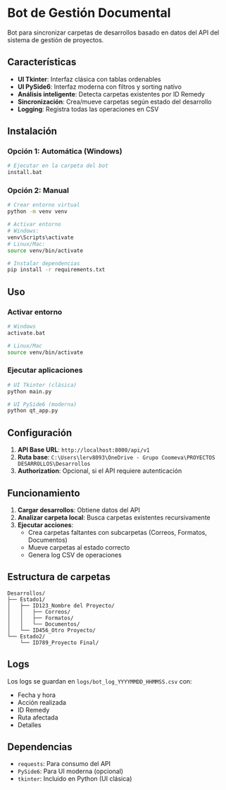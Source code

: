 # Bot de Gestión Documental

Bot para sincronizar carpetas de desarrollos basado en datos del API del sistema de gestión de proyectos.

## Características

- **UI Tkinter**: Interfaz clásica con tablas ordenables
- **UI PySide6**: Interfaz moderna con filtros y sorting nativo
- **Análisis inteligente**: Detecta carpetas existentes por ID Remedy
- **Sincronización**: Crea/mueve carpetas según estado del desarrollo
- **Logging**: Registra todas las operaciones en CSV

## Instalación

### Opción 1: Automática (Windows)
```bash
# Ejecutar en la carpeta del bot
install.bat
```

### Opción 2: Manual
```bash
# Crear entorno virtual
python -m venv venv

# Activar entorno
# Windows:
venv\Scripts\activate
# Linux/Mac:
source venv/bin/activate

# Instalar dependencias
pip install -r requirements.txt
```

## Uso

### Activar entorno
```bash
# Windows
activate.bat

# Linux/Mac
source venv/bin/activate
```

### Ejecutar aplicaciones
```bash
# UI Tkinter (clásica)
python main.py

# UI PySide6 (moderna)
python qt_app.py
```

## Configuración

1. **API Base URL**: `http://localhost:8000/api/v1`
2. **Ruta base**: `C:\Users\lerv8093\OneDrive - Grupo Coomeva\PROYECTOS DESARROLLOS\Desarrollos`
3. **Authorization**: Opcional, si el API requiere autenticación

## Funcionamiento

1. **Cargar desarrollos**: Obtiene datos del API
2. **Analizar carpeta local**: Busca carpetas existentes recursivamente
3. **Ejecutar acciones**: 
   - Crea carpetas faltantes con subcarpetas (Correos, Formatos, Documentos)
   - Mueve carpetas al estado correcto
   - Genera log CSV de operaciones

## Estructura de carpetas

```
Desarrollos/
├── Estado1/
│   ├── ID123_Nombre del Proyecto/
│   │   ├── Correos/
│   │   ├── Formatos/
│   │   └── Documentos/
│   └── ID456_Otro Proyecto/
└── Estado2/
    └── ID789_Proyecto Final/
```

## Logs

Los logs se guardan en `logs/bot_log_YYYYMMDD_HHMMSS.csv` con:
- Fecha y hora
- Acción realizada
- ID Remedy
- Ruta afectada
- Detalles

## Dependencias

- `requests`: Para consumo del API
- `PySide6`: Para UI moderna (opcional)
- `tkinter`: Incluido en Python (UI clásica)
